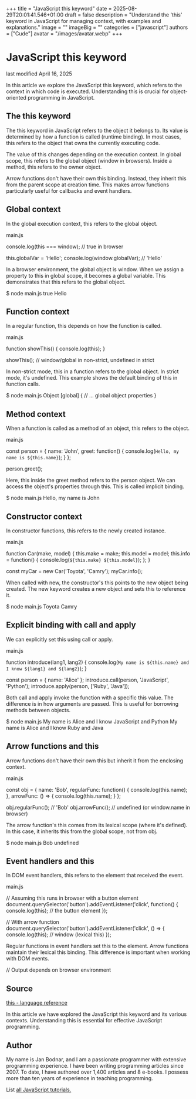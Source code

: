 +++
title = "JavaScript this keyword"
date = 2025-08-29T20:01:41.546+01:00
draft = false
description = "Understand the 'this' keyword in JavaScript for managing context, with examples and explanations."
image = ""
imageBig = ""
categories = ["javascript"]
authors = ["Cude"]
avatar = "/images/avatar.webp"
+++

# JavaScript this keyword

last modified April 16, 2025

In this article we explore the JavaScript this keyword, which refers
to the context in which code is executed. Understanding this is
crucial for object-oriented programming in JavaScript.

## The this keyword

The this keyword in JavaScript refers to the object it belongs to.
Its value is determined by how a function is called (runtime binding). In most
cases, this refers to the object that owns the currently executing
code.

The value of this changes depending on the execution context. In
global scope, this refers to the global object (window in browsers).
Inside a method, this refers to the owner object.

Arrow functions don't have their own this binding. Instead, they
inherit this from the parent scope at creation time. This makes
arrow functions particularly useful for callbacks and event handlers.

## Global context

In the global execution context, this refers to the global object.

main.js
  

console.log(this === window); // true in browser

this.globalVar = 'Hello';
console.log(window.globalVar); // 'Hello'

In a browser environment, the global object is window. When we
assign a property to this in global scope, it becomes a global
variable. This demonstrates that this refers to the global object.

$ node main.js
true
Hello

## Function context

In a regular function, this depends on how the function is called.

main.js
  

function showThis() {
    console.log(this);
}

showThis(); // window/global in non-strict, undefined in strict

In non-strict mode, this in a function refers to the global object.
In strict mode, it's undefined. This example shows the default binding of
this in function calls.

$ node main.js
Object [global] {
  // ... global object properties
}

## Method context

When a function is called as a method of an object, this refers to
the object.

main.js
  

const person = {
    name: 'John',
    greet: function() {
        console.log(`Hello, my name is ${this.name}`);
    }
};

person.greet();

Here, this inside the greet method refers to the
person object. We can access the object's properties through
this. This is called implicit binding.

$ node main.js
Hello, my name is John

## Constructor context

In constructor functions, this refers to the newly created instance.

main.js
  

function Car(make, model) {
    this.make = make;
    this.model = model;
    this.info = function() {
        console.log(`${this.make} ${this.model}`);
    };
}

const myCar = new Car('Toyota', 'Camry');
myCar.info();

When called with new, the constructor's this points to
the new object being created. The new keyword creates a new object
and sets this to reference it.

$ node main.js
Toyota Camry

## Explicit binding with call and apply

We can explicitly set this using call or apply.

main.js
  

function introduce(lang1, lang2) {
    console.log(`My name is ${this.name} and I know ${lang1} and ${lang2}`);
}

const person = { name: 'Alice' };
introduce.call(person, 'JavaScript', 'Python');
introduce.apply(person, ['Ruby', 'Java']);

Both call and apply invoke the function with a specific
this value. The difference is in how arguments are passed. This is
useful for borrowing methods between objects.

$ node main.js
My name is Alice and I know JavaScript and Python
My name is Alice and I know Ruby and Java

## Arrow functions and this

Arrow functions don't have their own this but inherit it from the
enclosing context.

main.js
  

const obj = {
    name: 'Bob',
    regularFunc: function() {
        console.log(this.name);
    },
    arrowFunc: () =&gt; {
        console.log(this.name);
    }
};

obj.regularFunc(); // 'Bob'
obj.arrowFunc();   // undefined (or window.name in browser)

The arrow function's this comes from its lexical scope (where it's
defined). In this case, it inherits this from the global scope,
not from obj.

$ node main.js
Bob
undefined

## Event handlers and this

In DOM event handlers, this refers to the element that received the
event.

main.js
  

// Assuming this runs in browser with a button element
document.querySelector('button').addEventListener('click', function() {
    console.log(this); // the button element
});

// With arrow function
document.querySelector('button').addEventListener('click', () =&gt; {
    console.log(this); // window (lexical this)
});

Regular functions in event handlers set this to the element. Arrow
functions maintain their lexical this binding. This difference is
important when working with DOM events.

// Output depends on browser environment

## Source

[this - language reference](https://developer.mozilla.org/en-US/docs/Web/JavaScript/Reference/Operators/this)

In this article we have explored the JavaScript this keyword and its
various contexts. Understanding this is essential for effective
JavaScript programming.

## Author

My name is Jan Bodnar, and I am a passionate programmer with extensive
programming experience. I have been writing programming articles since 2007.
To date, I have authored over 1,400 articles and 8 e-books. I possess more
than ten years of experience in teaching programming.

List [all JavaScript tutorials.](/all/#js)